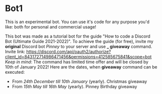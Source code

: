 # Bot1
This is an experimental bot. You can use it's code for any purpose you'd like: both for personal and commercial usage!

This bot was made as a tutorial bot for the guide "How to code a Discord Bot (Ultimate Guide 2021-2022)". To achieve the guide (for free), invite my **original** Discord bot _Pinney_ to your server and use **_ giveaway** command. 
Invite link: https://discord.com/api/oauth2/authorize?client_id=843172714986471456&permissions=412585675841&scope=bot
 _Keep in mind_: The command has limited time offer and will be closed by 10th of January 2022! Here are the dates, when **giveaway** command can be executed:
  
  - From _24th December till 10th January_ (yearly). Christmas giveaway
  - From _15th May till 16th May_ (yearly). Pinney Birthday giveaway
